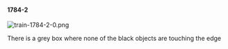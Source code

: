 #### 1784-2
![train-1784-2-0.png](https://github.com/lil-lab/nlvr/raw/master/nlvr/train/images/39/train-1784-2-0.png "train-1784-2-0.png")

There is a grey box where none of the black objects are touching the edge